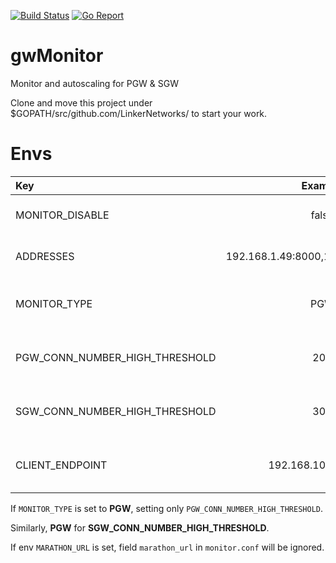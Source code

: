 [![Build Status](https://travis-ci.org/LinkerNetworks/gwMonitor.svg)](https://travis-ci.org/LinkerNetworks/gwMonitor)
[![Go Report](https://goreportcard.com/badge/github.com/LinkerNetworks/gwMonitor)](https://goreportcard.com/report/github.com/LinkerNetworks/gwMonitor)

# gwMonitor
Monitor and autoscaling for PGW & SGW

Clone and move this project under $GOPATH/src/github.com/LinkerNetworks/ to start your work.

# Envs

| Key        | Example           | Meaning  |Default
| :--------- |:----------------:| :---------|:--------:
| MONITOR_DISABLE | false | `true` to disable monitor. | false |
| ADDRESSES | 192.168.1.49:8000,192.168.1.49:8000 | IP addresses of OVS. | "" |
| MONITOR_TYPE | PGW | Type of gateway, PGW or SGW. | "" |
| PGW_CONN_NUMBER_HIGH_THRESHOLD | 200 |Threshold of PGW average connections. | 0 |
| SGW_CONN_NUMBER_HIGH_THRESHOLD | 300 | Threshold of SGW average connections. | 0 |
| CLIENT_ENDPOINT | 192.168.10.91:10004 | Endpoint of Linker DC/OS client. | "" |

If `MONITOR_TYPE` is set to **PGW**, setting only `PGW_CONN_NUMBER_HIGH_THRESHOLD`.

Similarly, **PGW** for **SGW_CONN_NUMBER_HIGH_THRESHOLD**.

If env `MARATHON_URL` is set, field `marathon_url` in `monitor.conf` will be ignored.
